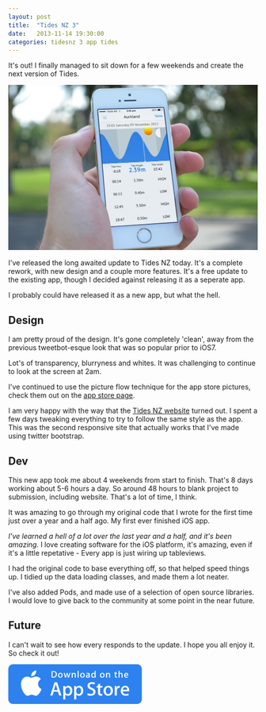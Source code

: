 ```yaml
---
layout: post
title:  "Tides NZ 3"
date:   2013-11-14 19:30:00
categories: tidesnz 3 app tides
---
```


It's out! I finally managed to sit down for a few weekends and create the next version of Tides.

<img src="/img/tides-nz-3-hand.jpg" style="max-width: 100%">

I've released the long awaited update to Tides NZ today. It's a complete rework, with new design and a couple more features. It's a free update to the existing app, though I decided against releasing it as a seperate app.

I probably could have released it as a new app, but what the hell.

## Design
I am pretty proud of the design. It's gone completely 'clean', away from the previous tweetbot-esque look that was so popular prior to iOS7. 

Lot's of transparency, blurryness and whites. It was challenging to continue to look at the screen at 2am.

I've continued to use the picture flow technique for the app store pictures, check them out on the [app store page](https://itunes.apple.com/nz/app/tides-nz/id521561961?mt=8).

I am very happy with the way that the [Tides NZ website](http://tidesapp.co.nz) turned out. I spent a few days tweaking everything to try to follow the same style as the app. This was the second responsive site that actually works that I've made using twitter bootstrap.

## Dev

This new app took me about 4 weekends from start to finish. That's 8 days working about 5-6 hours a day. So around 48 hours to blank project to submission, including website. That's a lot of time, I think.

It was amazing to go through my original code that I wrote for the first time just over a year and a half ago. My first ever finished iOS app.

<em>I've learned a hell of a lot over the last year and a half, and it's been amazing.</em> I love creating software for the iOS platform, it's amazing, even if it's a little repetative - Every app is just wiring up tableviews.

I had the original code to base everything off, so that helped speed things up. I tidied up the data loading classes, and made them a lot neater. 

I've also added Pods, and made use of a selection of open source libraries. I would love to give back to the community at some point in the near future.

## Future

I can't wait to see how every responds to the update. I hope you all enjoy it. So check it out!

[<img src="/img/tides-nz-3-appstore.svg" style="padding-left:auto; padding-right:auto;">](https://itunes.apple.com/nz/app/tides-nz/id521561961?mt=8)
